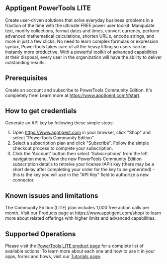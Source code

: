 ## Apptigent PowerTools LITE

Create user-driven solutions that solve everyday business problems in a fraction of the time with the ultimate FREE power user toolkit. Manipulate text, modify collections, format dates and times, convert currency, perform advanced mathematical calculations, shorten URL's, encode strings, and more in just a few clicks. No need to learn complex formulas or expression syntax, PowerTools takes care of all the heavy lifting so users can be instantly more productive. With a powerful toolkit of advanced capabilities at their disposal, every user in the organization will have the ability to deliver outstanding results.

## Prerequisites

Create an account and subscribe to PowerTools Community Edition. It's completely free! Learn more at https://www.apptigent.com/#start.

## How to get credentials

Generate an API key by following these simple steps:

1. Open https://www.apptigent.com in your browser, click "Shop" and select "PowerTools Community Edition".
2. Select a subscription plan and click "Subscribe". Follow the simple checkout process to complete your subscription.
3. Click the 'Account' button then select 'Subscriptions' from the left navigation menu. View the new PowerTools Community Edition subscription details to retreive your license (API) key (there may be a short delay after completing your order for the key to be generated) - this is the key you will use in the "API Key" field to authorize a new connector. 


## Known issues and limitations

The Community Edition (LITE) plan includes 1,000 free action calls per month. Visit our Products page at https://www.apptigent.com/shop/ to learn more about related offerings with higher limits and advanced capabilities. 

## Supported Operations

Please visit the [PowerTools LITE product page](https://www.apptigent.com/product/powertools-community-edition) for a complete list of available actions. To learn more about each one and how to use it in your apps, forms and flows, visit our [Tutorials page](https://www.apptigent.com/resources/tutorials/). 